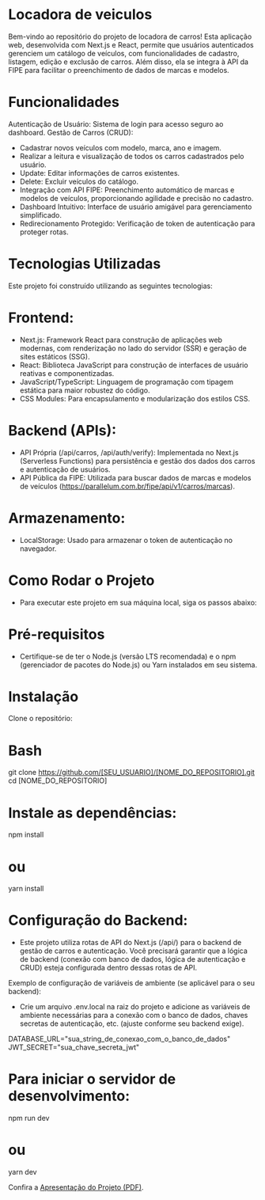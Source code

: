 # Locadora de veiculos
Bem-vindo ao repositório do projeto de locadora de carros! Esta aplicação web, desenvolvida com Next.js e React, permite que usuários autenticados gerenciem um catálogo de veículos, com funcionalidades de cadastro, listagem, edição e exclusão de carros. Além disso, ela se integra à API da FIPE para facilitar o preenchimento de dados de marcas e modelos.

# Funcionalidades
Autenticação de Usuário: Sistema de login para acesso seguro ao dashboard.
Gestão de Carros (CRUD):
- Cadastrar novos veículos com modelo, marca, ano e imagem.
- Realizar a leitura e visualização de todos os carros cadastrados pelo usuário.
- Update: Editar informações de carros existentes.
- Delete: Excluir veículos do catálogo.
- Integração com API FIPE: Preenchimento automático de marcas e modelos de veículos, proporcionando agilidade e precisão no cadastro.
- Dashboard Intuitivo: Interface de usuário amigável para gerenciamento simplificado.
- Redirecionamento Protegido: Verificação de token de autenticação para proteger rotas.

# Tecnologias Utilizadas
Este projeto foi construído utilizando as seguintes tecnologias:

# Frontend:
- Next.js: Framework React para construção de aplicações web modernas, com renderização no lado do servidor (SSR) e geração de sites estáticos (SSG).
- React: Biblioteca JavaScript para construção de interfaces de usuário reativas e componentizadas.
- JavaScript/TypeScript: Linguagem de programação com tipagem estática para maior robustez do código.
- CSS Modules: Para encapsulamento e modularização dos estilos CSS.

# Backend (APIs):
- API Própria (/api/carros, /api/auth/verify): Implementada no Next.js (Serverless Functions) para persistência e gestão dos dados dos carros e autenticação de usuários.
- API Pública da FIPE: Utilizada para buscar dados de marcas e modelos de veículos (https://parallelum.com.br/fipe/api/v1/carros/marcas).

# Armazenamento:
- LocalStorage: Usado para armazenar o token de autenticação no navegador.

# Como Rodar o Projeto
- Para executar este projeto em sua máquina local, siga os passos abaixo:

# Pré-requisitos
- Certifique-se de ter o Node.js (versão LTS recomendada) e o npm (gerenciador de pacotes do Node.js) ou Yarn instalados em seu sistema.

# Instalação
Clone o repositório:

# Bash

git clone https://github.com/[SEU_USUARIO]/[NOME_DO_REPOSITORIO].git
cd [NOME_DO_REPOSITORIO]

# Instale as dependências:
npm install
# ou
yarn install

# Configuração do Backend:
- Este projeto utiliza rotas de API do Next.js (/api/) para o backend de gestão de carros e autenticação. Você precisará garantir que a lógica de backend (conexão com banco de dados, lógica de autenticação e CRUD) esteja configurada dentro dessas rotas de API.

Exemplo de configuração de variáveis de ambiente (se aplicável para o seu backend):
- Crie um arquivo .env.local na raiz do projeto e adicione as variáveis de ambiente necessárias para a conexão com o banco de dados, chaves secretas de autenticação, etc. (ajuste conforme seu backend exige).

DATABASE_URL="sua_string_de_conexao_com_o_banco_de_dados"
JWT_SECRET="sua_chave_secreta_jwt"

# Para iniciar o servidor de desenvolvimento:
npm run dev
# ou
yarn dev

Confira a [Apresentação do Projeto (PDF)](./ApresentaçãoLocadoradeCarros-Web(2).pdf).
